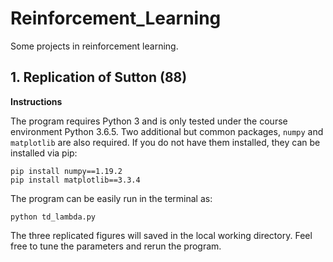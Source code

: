# Reinforcement_Learning

Some projects in reinforcement learning.


## 1. Replication of Sutton (88)

__Instructions__

The program requires Python 3 and is only tested under the course environment Python 3.6.5. Two additional but common packages, `numpy` and `matplotlib` are also required. If you do not have them installed, they can be installed via pip:

```
pip install numpy==1.19.2
pip install matplotlib==3.3.4
```

The program can be easily run in the terminal as:

```shell
python td_lambda.py
```

The three replicated figures will saved in the local working directory. Feel free to tune the parameters and rerun the program.
